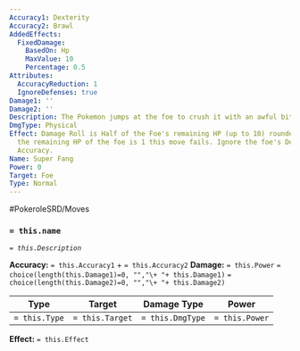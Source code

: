 ```yaml
---
Accuracy1: Dexterity
Accuracy2: Brawl
AddedEffects:
  FixedDamage:
    BasedOn: Hp
    MaxValue: 10
    Percentage: 0.5
Attributes:
  AccuracyReduction: 1
  IgnoreDefenses: true
Damage1: ''
Damage2: ''
Description: The Pokemon jumps at the foe to crush it with an awful bite.
DmgType: Physical
Effect: Damage Roll is Half of the Foe's remaining HP (up to 10) rounded down. If
  the remaining HP of the foe is 1 this move fails. Ignore the foe's Defenses. -1
  Accuracy.
Name: Super Fang
Power: 0
Target: Foe
Type: Normal
---
```


#PokeroleSRD/Moves

### `= this.name` 
*`= this.Description`*

**Accuracy:** `= this.Accuracy1` + `= this.Accuracy2`
**Damage:** `= this.Power` `= choice(length(this.Damage1)=0, "","\+ "+ this.Damage1)` `= choice(length(this.Damage2)=0, "","\+ "+ this.Damage2)`

| Type          | Target          | Damage Type          | Power          |
| ------------- | --------------- | ---------------- | -------------- |
| `= this.Type` | `= this.Target` | `= this.DmgType` | `= this.Power` | 

**Effect:** `= this.Effect`